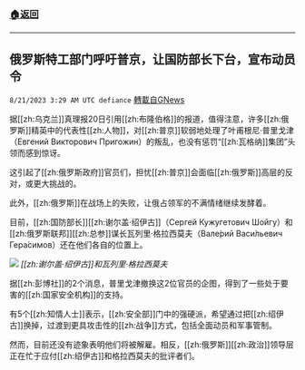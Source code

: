 ###  [:house:返回](README.md)
---


## 俄罗斯特工部门呼吁普京，让国防部长下台，宣布动员令
`8/21/2023 3:29 AM UTC defiance` [轉載自GNews](https://gnews.org/articles/1576824)


据[[zh:乌克兰]]真理报20日引用[[zh:布隆伯格]]的报道，值得注意，许多[[zh:俄罗斯]]精英中的代表性[[zh:人物]]，对[[zh:普京]]软弱地处理了叶甫根尼·普里戈津（Евгений Викторович Пригожин）的叛乱，也没有惩罚“[[zh:瓦格纳]]集团”头领而感到惊讶。

这引起了[[zh:俄罗斯政府]]官员们，担忧[[zh:普京]]会面临[[zh:俄罗斯]]高层的反对，或更大挑战的。

此外，[[zh:俄罗斯]]在战场上的失败，让俄占领军的不满情绪继续发酵着。

目前，[[zh:国防部长]][[zh:谢尔盖·绍伊古]]（Сергей Кужугетович Шойгу）和[[zh:俄罗斯联邦]][[zh:总参]]谋长瓦列里·格拉西莫夫（Вале́рий Васи́льевич Гера́симов）还在他们各自的位置上。

![](ipfs://QmP5g12VDFjHFPhauPfvJ6dKkYrKRuUuz8hPfaZNfiSD9G?.png)
*[[zh:谢尔盖·绍伊古]]和瓦列里·格拉西莫夫*

据[[zh:彭博社]]的2个消息，普里戈津撤换这2位官员的企图，得到了一些处于要害的[[zh:国家安全机构]]的支持。

有5个[[zh:知情人士]]表示，[[zh:安全部]]门中的强硬派，希望通过把[[zh:绍伊古]]换掉，过渡到更具攻击性的[[zh:战争]]方式，包括全面动员和军事管制。

然而，目前还没有迹象表明他们将被解雇。相反，[[zh:俄罗斯]][[zh:政治]]领导层正在忙于应付[[zh:绍伊古]]和格拉西莫夫的批评者们。
